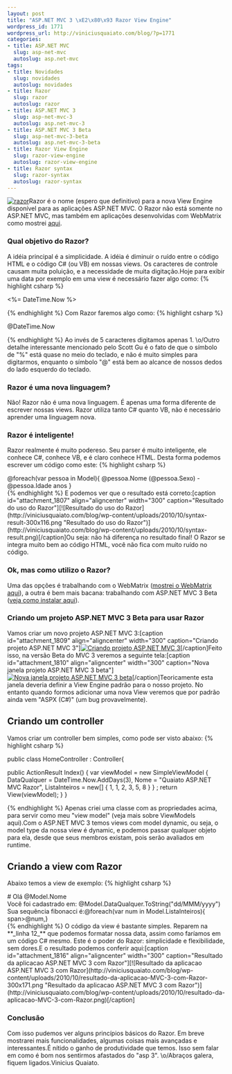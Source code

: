 ```yaml
--- 
layout: post
title: "ASP.NET MVC 3 \xE2\x80\x93 Razor View Engine"
wordpress_id: 1771
wordpress_url: http://viniciusquaiato.com/blog/?p=1771
categories: 
- title: ASP.NET MVC
  slug: asp-net-mvc
  autoslug: asp.net-mvc
tags: 
- title: Novidades
  slug: novidades
  autoslug: novidades
- title: Razor
  slug: razor
  autoslug: razor
- title: ASP.NET MVC 3
  slug: asp-net-mvc-3
  autoslug: asp.net-mvc-3
- title: ASP.NET MVC 3 Beta
  slug: asp-net-mvc-3-beta
  autoslug: asp.net-mvc-3-beta
- title: Razor View Engine
  slug: razor-view-engine
  autoslug: razor-view-engine
- title: Razor syntax
  slug: razor-syntax
  autoslug: razor-syntax
---
```

[![](http://viniciusquaiato.com/blog/wp-content/uploads/2010/10/razor-150x150.jpg "razor")](http://viniciusquaiato.com/blog/wp-content/uploads/2010/10/razor.jpg)Razor é o nome (espero que definitivo) para a nova View Engine disponível para as aplicações ASP.NET MVC. O Razor não está somente no ASP.NET MVC, mas também em aplicações desenvolvidas com WebMatrix como mostrei [aqui](http://viniciusquaiato.com/blog/webmatrix-o-que-e-por-que-usar/).

### Qual objetivo do Razor?
A idéia principal é a simplicidade. A idéia é diminuir o ruído entre o código HTML e o código C# (ou VB) em nossas views. Os caracteres de controle causam muita poluição, e a necessidade de muita digitação.Hoje para exibir uma data por exemplo em uma view é necessário fazer algo como:
{% highlight csharp %}

<%= DateTime.Now %>

{% endhighlight %}
Com Razor faremos algo como:
{% highlight csharp %}

@DateTime.Now

{% endhighlight %}
Ao invés de 5 caracteres digitamos apenas 1. \o/Outro detalhe interessante mencionado pelo Scott Gu é o fato de que o símbolo de "%" está quase no meio do teclado, e não é muito simples para digitarmos, enquanto o símbolo "@" está bem ao alcance de nossos dedos do lado esquerdo do teclado.

### Razor é uma nova linguagem?
Não! Razor não é uma nova linguagem. É apenas uma forma diferente de escrever nossas views. Razor utiliza tanto C# quanto VB, não é necessário aprender uma linguagem nova.

### Razor é inteligente!
Razor realmente é muito podereso. Seu parser é muito inteligente, ele conhece C#, conhece VB, e é claro conhece HTML. Desta forma podemos escrever um código como este:
{% highlight csharp %}
<div>            @foreach(var pessoa in Model){
 @pessoa.Nome (@pessoa.Sexo) - @pessoa.Idade anos
}
    </div>
{% endhighlight %}
E podemos ver que o resultado está correto:[caption id="attachment_1807" align="aligncenter" width="300" caption="Resultado do uso do Razor"][![Resultado do uso do Razor](http://viniciusquaiato.com/blog/wp-content/uploads/2010/10/syntax-result-300x116.png "Resultado do uso do Razor")](http://viniciusquaiato.com/blog/wp-content/uploads/2010/10/syntax-result.png)[/caption]Ou seja: não há diferença no resultado final! O Razor se integra muito bem ao código HTML, você não fica com muito ruído no código.

### Ok, mas como utilizo o Razor?
Uma das opções é trabalhando com o WebMatrix ([mostrei o WebMatrix aqui](http://viniciusquaiato.com/blog/webmatrix-o-que-e-por-que-usar/)), a outra é bem mais bacana: trabalhando com ASP.NET MVC 3 Beta ([veja como instalar aqui](http://viniciusquaiato.com/blog/asp-net-mvc-3/)).

### Criando um projeto ASP.NET MVC 3 Beta para usar Razor
Vamos criar um novo projeto ASP.NET MVC 3:[caption id="attachment_1809" align="aligncenter" width="300" caption="Criando projeto ASP.NET MVC 3"][![Criando projeto ASP.NET MVC 3](http://viniciusquaiato.com/blog/wp-content/uploads/2010/10/Criando-projeto-300x190.png "Criando projeto ASP.NET MVC 3")](http://viniciusquaiato.com/blog/wp-content/uploads/2010/10/Criando-projeto.png)[/caption]Feito isso, na versão Beta do MVC 3 veremos a seguinte tela:[caption id="attachment_1810" align="aligncenter" width="300" caption="Nova janela projeto ASP.NET MVC 3 beta"][![Nova janela projeto ASP.NET MVC 3 beta](http://viniciusquaiato.com/blog/wp-content/uploads/2010/10/nova-janela-projeto-asp-net-mvc-3-beta-300x268.png "Nova janela projeto ASP.NET MVC 3 beta")](http://viniciusquaiato.com/blog/wp-content/uploads/2010/10/nova-janela-projeto-asp-net-mvc-3-beta.png)[/caption]Teoricamente esta janela deveria definir a View Engine padrão para o nosso projeto. No entanto quando formos adicionar uma nova View veremos que por padrão ainda vem "ASPX (C#)" (um bug provavelmente).

##

## Criando um controller
Vamos criar um controller bem simples, como pode ser visto abaixo:
{% highlight csharp %}

public class HomeController : Controller{    

public ActionResult Index()    {
var viewModel = new SimpleViewModel                            {                                DataQualquer = DateTime.Now.AddDays(3),                                Nome = "Quaiato ASP.NET MVC Razor",                                ListaInteiros = new[] { 1, 1, 2, 3, 5, 8 }
                            }
;
    return View(viewModel);
    }
}

{% endhighlight %}
Apenas criei uma classe com as propriedades acima, para servir como meu "view model" (veja mais sobre ViewModels aqui).Com o ASP.NET MVC 3 temos views com model dynamic, ou seja, o model type da nossa view é dynamic, e podemos passar qualquer objeto para ela, desde que seus membros existam, pois serão avaliados em runtime.

##

## Criando a view com Razor
Abaixo temos a view de exemplo:
{% highlight csharp %}
<head><title>Index</title></head><body># Olá @Model.Nome
<div>
Você foi cadastrado em: @Model.DataQualquer.ToString("dd/MMM/yyyy")
Sua sequência fibonacci é:@foreach(var num in Model.ListaInteiros){
span>@num,</span>}
</div></body></html>
{% endhighlight %}
O código da view é bastante simples. Reparem na **_linha 12_** que podemos formatar nossa data, assim como faríamos em um código C# mesmo. Este é o poder do Razor: simplicidade e flexibilidade, sem dores.E o resultado podemos conferir aqui:[caption id="attachment_1816" align="aligncenter" width="300" caption="Resultado da aplicacao ASP.NET MVC 3 com Razor"][![Resultado da aplicacao ASP.NET MVC 3 com Razor](http://viniciusquaiato.com/blog/wp-content/uploads/2010/10/resultado-da-aplicacao-MVC-3-com-Razor-300x171.png "Resultado da aplicacao ASP.NET MVC 3 com Razor")](http://viniciusquaiato.com/blog/wp-content/uploads/2010/10/resultado-da-aplicacao-MVC-3-com-Razor.png)[/caption]

### Conclusão
Com isso pudemos ver alguns princípios básicos do Razor. Em breve mostrarei mais funcionalidades, algumas coisas mais avançadas e interessantes.É nítido o ganho de produtividade que temos. Isso sem falar em como é bom nos sentirmos afastados do "asp 3". \o/Abraços galera, fiquem ligados.Vinicius Quaiato.
